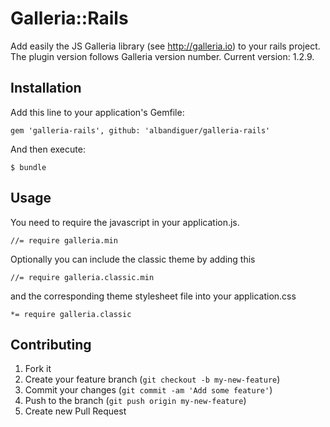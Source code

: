 # Galleria::Rails

Add easily the JS Galleria library (see http://galleria.io) to your rails
project.  
The plugin version follows Galleria version number.
Current version: 1.2.9.

## Installation

Add this line to your application's Gemfile:

    gem 'galleria-rails', github: 'albandiguer/galleria-rails'

And then execute:

    $ bundle

## Usage

You need to require the javascript in your application.js.

    //= require galleria.min

Optionally you can include the classic theme by adding this

    //= require galleria.classic.min

and the corresponding theme stylesheet file into your application.css

    *= require galleria.classic

## Contributing

1. Fork it
2. Create your feature branch (`git checkout -b my-new-feature`)
3. Commit your changes (`git commit -am 'Add some feature'`)
4. Push to the branch (`git push origin my-new-feature`)
5. Create new Pull Request

